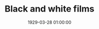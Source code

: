 ---
layout: post
title:  "Black and white films"
category: Plugin
date:   1929-03-28 01:00:00
date:   1929-03-28 01:00:00
excerpt: "Walter Elias Disney was an American entrepreneur"
categories: history
tags:  mickey
image:
  feature: mickey-1929.jpg
  topPosition: -50px
bgContrast: dark
bgGradientOpacity: darker
syntaxHighlighter: no
link: 
---